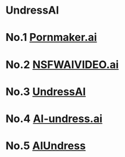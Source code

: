 # UndressAI

# No.1 [Pornmaker.ai](https://pornmaker.ai)

# No.2 [NSFWAIVIDEO.ai](https://pornmaker.ai)

# No.3 [UndressAI](https://pornmaker.ai)

# No.4 [AI-undress.ai](https://pornmaker.ai)

# No.5 [AIUndress](https://pornmaker.ai)

